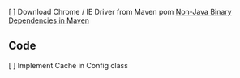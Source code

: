 [ ] Download Chrome / IE Driver from Maven pom
    [Non-Java Binary Dependencies in Maven](http://rolfje.wordpress.com/2013/07/18/non-java-binary-dependencies-in-maven/)


## Code
[ ] Implement Cache in Config class
